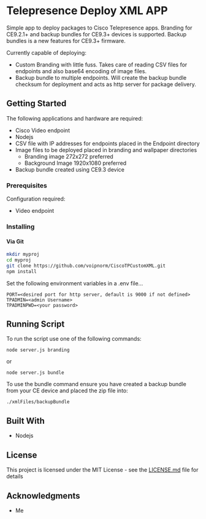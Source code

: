 # Telepresence Deploy XML APP

Simple app to deploy packages to Cisco Telepresence apps. 
Branding for CE9.2.1+ and backup bundles for CE9.3+ devices is supported. Backup bundles is a new features for CE9.3+ firmware.

Currently capable of deploying:
* Custom Branding with little fuss. Takes care of reading CSV files for endpoints and also base64 encoding of image files.
* Backup bundle to multiple endpoints. Will create the backup bundle checksum for deployment and acts as http server for package delivery.

## Getting Started

The following applications and hardware are required:


* Cisco Video endpoint
* Nodejs
* CSV file with IP addresses for endpoints placed in the Endpoint directory
* Image files to be deployed placed in branding and wallpaper directories
    * Branding image 272x272 preferred
    * Background Image 1920x1080 preferred
* Backup bundle created using CE9.3 device
### Prerequisites

Configuration required:

* Video endpoint 


### Installing

#### Via Git
```bash
mkdir myproj
cd myproj
git clone https://github.com/voipnorm/CiscoTPCustomXML.git
npm install

```

Set the following environment variables in a .env file...

```
PORT=<desired port for http server, default is 9000 if not defined>
TPADMIN=<admin Username>
TPADMINPWD=<your password>

```
## Running Script
To run the script use one of the following commands:
```
node server.js branding
```
or
```
node server.js bundle
```
To use the bundle command ensure you have created a backup bundle from your CE device and placed the zip file into:
```
./xmlFiles/backupBundle
```
## Built With

* Nodejs

## License

This project is licensed under the MIT License - see the [LICENSE.md](LICENSE.md) file for details

## Acknowledgments

* Me

